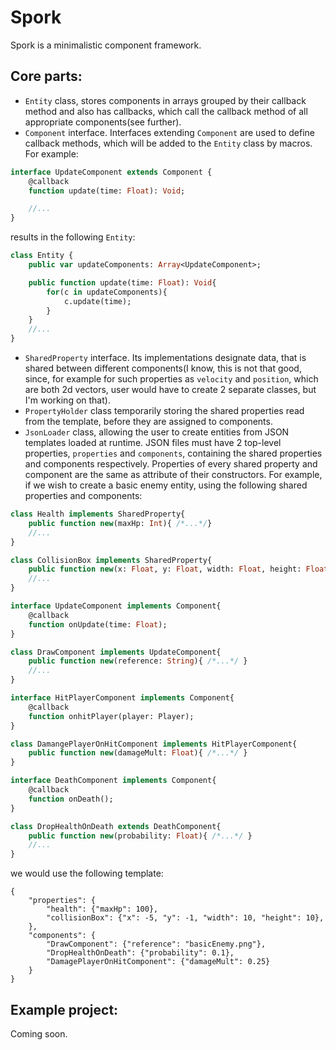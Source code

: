 # Spork
Spork is a minimalistic component framework.

## Core parts:
* `Entity` class, stores components in arrays grouped by their callback method and also has callbacks, which call the callback method of all appropriate components(see further).
* `Component` interface. Interfaces extending `Component` are used to define callback methods, which will be added to the `Entity` class by macros. For example:
```haxe
interface UpdateComponent extends Component {
	@callback
	function update(time: Float): Void;

	//...
}
```
results in the following `Entity`:
```haxe
class Entity {
	public var updateComponents: Array<UpdateComponent>;

	public function update(time: Float): Void{
		for(c in updateComponents){
			c.update(time);
		}
	}
	//...
}
```
* `SharedProperty` interface. Its implementations designate data, that is shared between different components(I know, this is not that good, since, for example for such properties as `velocity` and `position`, which are both 2d vectors, user would have to create 2 separate classes, but I'm working on that).
* `PropertyHolder` class temporarily storing the shared properties read from the template, before they are assigned to components.
* `JsonLoader` class, allowing the user to create entities from JSON templates loaded at runtime. JSON files must have 2 top-level properties, `properties` and `components`, containing the shared properties and components respectively. Properties of every shared property and component are the same as attribute of their constructors. For example, if we wish to create a basic enemy entity, using the following shared properties and components:
```haxe
class Health implements SharedProperty{
	public function new(maxHp: Int){ /*...*/}
	//...
}

class CollisionBox implements SharedProperty{
	public function new(x: Float, y: Float, width: Float, height: Float){ /*...*/ }
	//...
}

interface UpdateComponent implements Component{
	@callback
	function onUpdate(time: Float);
}

class DrawComponent implements UpdateComponent{
	public function new(reference: String){ /*...*/ }
	//...
} 

interface HitPlayerComponent implements Component{
	@callback
	function onhitPlayer(player: Player);
}

class DamangePlayerOnHitComponent implements HitPlayerComponent{
	public function new(damageMult: Float){ /*...*/ }
}

interface DeathComponent implements Component{
	@callback
	function onDeath();
}

class DropHealthOnDeath extends DeathComponent{
	public function new(probability: Float){ /*...*/ }
	//...
}
```
we would use the following template:
```jsonc
{
	"properties": {
		"health": {"maxHp": 100},
		"collisionBox": {"x": -5, "y": -1, "width": 10, "height": 10},
	},
	"components": {
		"DrawComponent": {"reference": "basicEnemy.png"},
		"DropHealthOnDeath": {"probability": 0.1},
		"DamagePlayerOnHitComponent": {"damageMult": 0.25}
	}
}
```

## Example project:
Coming soon.